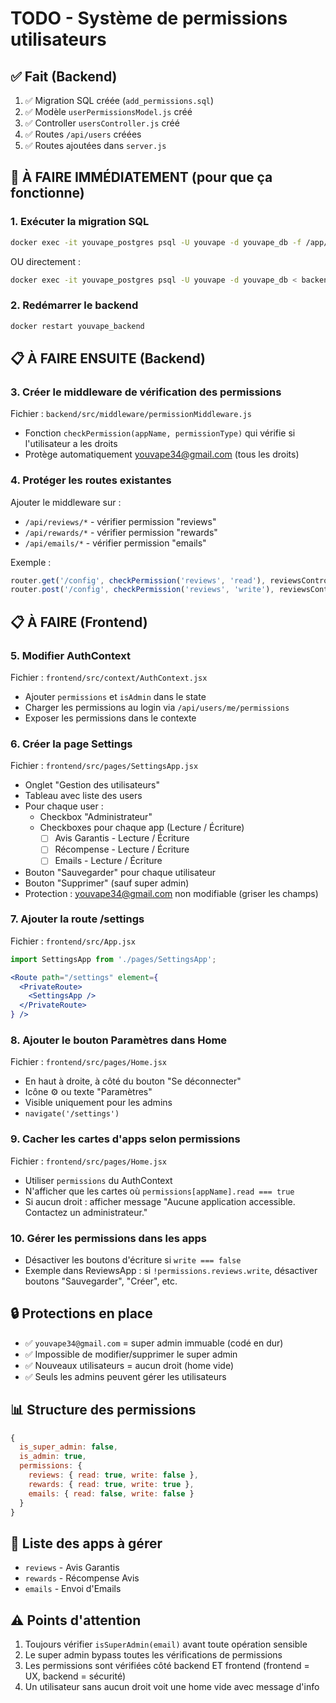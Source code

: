 # TODO - Système de permissions utilisateurs

## ✅ Fait (Backend)
1. ✅ Migration SQL créée (`add_permissions.sql`)
2. ✅ Modèle `userPermissionsModel.js` créé
3. ✅ Controller `usersController.js` créé
4. ✅ Routes `/api/users` créées
5. ✅ Routes ajoutées dans `server.js`

## 🔴 À FAIRE IMMÉDIATEMENT (pour que ça fonctionne)

### 1. Exécuter la migration SQL
```bash
docker exec -it youvape_postgres psql -U youvape -d youvape_db -f /app/backend/src/config/add_permissions.sql
```
OU directement :
```bash
docker exec -it youvape_postgres psql -U youvape -d youvape_db < backend/src/config/add_permissions.sql
```

### 2. Redémarrer le backend
```bash
docker restart youvape_backend
```

## 📋 À FAIRE ENSUITE (Backend)

### 3. Créer le middleware de vérification des permissions
Fichier : `backend/src/middleware/permissionMiddleware.js`
- Fonction `checkPermission(appName, permissionType)` qui vérifie si l'utilisateur a les droits
- Protège automatiquement youvape34@gmail.com (tous les droits)

### 4. Protéger les routes existantes
Ajouter le middleware sur :
- `/api/reviews/*` - vérifier permission "reviews"
- `/api/rewards/*` - vérifier permission "rewards"
- `/api/emails/*` - vérifier permission "emails"

Exemple :
```js
router.get('/config', checkPermission('reviews', 'read'), reviewsController.getConfig);
router.post('/config', checkPermission('reviews', 'write'), reviewsController.saveConfig);
```

## 📋 À FAIRE (Frontend)

### 5. Modifier AuthContext
Fichier : `frontend/src/context/AuthContext.jsx`
- Ajouter `permissions` et `isAdmin` dans le state
- Charger les permissions au login via `/api/users/me/permissions`
- Exposer les permissions dans le contexte

### 6. Créer la page Settings
Fichier : `frontend/src/pages/SettingsApp.jsx`
- Onglet "Gestion des utilisateurs"
- Tableau avec liste des users
- Pour chaque user :
  - Checkbox "Administrateur"
  - Checkboxes pour chaque app (Lecture / Écriture)
    - [ ] Avis Garantis - Lecture / Écriture
    - [ ] Récompense - Lecture / Écriture
    - [ ] Emails - Lecture / Écriture
- Bouton "Sauvegarder" pour chaque utilisateur
- Bouton "Supprimer" (sauf super admin)
- Protection : youvape34@gmail.com non modifiable (griser les champs)

### 7. Ajouter la route /settings
Fichier : `frontend/src/App.jsx`
```jsx
import SettingsApp from './pages/SettingsApp';

<Route path="/settings" element={
  <PrivateRoute>
    <SettingsApp />
  </PrivateRoute>
} />
```

### 8. Ajouter le bouton Paramètres dans Home
Fichier : `frontend/src/pages/Home.jsx`
- En haut à droite, à côté du bouton "Se déconnecter"
- Icône ⚙️ ou texte "Paramètres"
- Visible uniquement pour les admins
- `navigate('/settings')`

### 9. Cacher les cartes d'apps selon permissions
Fichier : `frontend/src/pages/Home.jsx`
- Utiliser `permissions` du AuthContext
- N'afficher que les cartes où `permissions[appName].read === true`
- Si aucun droit : afficher message "Aucune application accessible. Contactez un administrateur."

### 10. Gérer les permissions dans les apps
- Désactiver les boutons d'écriture si `write === false`
- Exemple dans ReviewsApp : si `!permissions.reviews.write`, désactiver boutons "Sauvegarder", "Créer", etc.

## 🔒 Protections en place

- ✅ `youvape34@gmail.com` = super admin immuable (codé en dur)
- ✅ Impossible de modifier/supprimer le super admin
- ✅ Nouveaux utilisateurs = aucun droit (home vide)
- ✅ Seuls les admins peuvent gérer les utilisateurs

## 📊 Structure des permissions

```javascript
{
  is_super_admin: false,
  is_admin: true,
  permissions: {
    reviews: { read: true, write: false },
    rewards: { read: true, write: true },
    emails: { read: false, write: false }
  }
}
```

## 🎯 Liste des apps à gérer
- `reviews` - Avis Garantis
- `rewards` - Récompense Avis
- `emails` - Envoi d'Emails

## ⚠️ Points d'attention

1. Toujours vérifier `isSuperAdmin(email)` avant toute opération sensible
2. Le super admin bypass toutes les vérifications de permissions
3. Les permissions sont vérifiées côté backend ET frontend (frontend = UX, backend = sécurité)
4. Un utilisateur sans aucun droit voit une home vide avec message d'info
